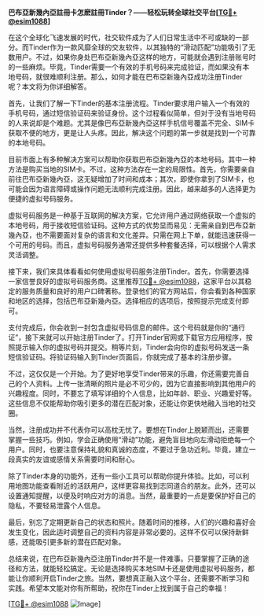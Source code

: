 **巴布亞新幾內亞註冊卡怎麽註冊Tinder？——轻松玩转全球社交平台[[TG💪+ @esim1088](https://t.me/s/esim1088)]**

在这个全球化飞速发展的时代，社交软件成为了人们日常生活中不可或缺的一部分。而Tinder作为一款风靡全球的交友软件，以其独特的“滑动匹配”功能吸引了无数用户。不过，如果你身处巴布亞新幾內亞这样的地方，可能就会遇到注册账号时的一些麻烦。毕竟，Tinder需要一个有效的手机号码来完成验证，而如果没有本地号码，就很难顺利注册。那么，如何才能在巴布亞新幾內亞成功注册Tinder呢？本文将为你详细解答。

首先，让我们了解一下Tinder的基本注册流程。Tinder要求用户输入一个有效的手机号码，通过短信验证码来验证身份。这个过程看似简单，但对于没有当地号码的人来说却是个难题。尤其是像巴布亞新幾內亞这样手机信号覆盖不完全、SIM卡获取不便的地方，更是让人头疼。因此，解决这个问题的第一步就是找到一个可靠的本地号码。

目前市面上有多种解决方案可以帮助你获取巴布亞新幾內亞的本地号码。其中一种方法是购买当地的SIM卡。不过，这种方法存在一定的局限性。首先，你需要亲自前往巴布亞新幾內亞，这无疑增加了时间和成本；其次，即使你拿到了SIM卡，也可能会因为语言障碍或操作问题无法顺利完成注册。因此，越来越多的人选择更为便捷的虚拟号码服务。

虚拟号码服务是一种基于互联网的解决方案，它允许用户通过网络获取一个虚拟的本地号码，用于接收短信验证码。这种方式的优势显而易见：无需亲自到巴布亞新幾內亞，也不需要面对复杂的语言和文化差异。只需在网上下单，就能迅速获得一个可用的号码。而且，虚拟号码服务通常还提供多种套餐选择，可以根据个人需求灵活调整。

接下来，我们来具体看看如何使用虚拟号码服务注册Tinder。首先，你需要选择一家信誉良好的虚拟号码服务商。这里推荐[TG💪+ @esim1088](https://t.me/s/esim1088)，这家平台以其稳定的服务质量和良好的用户口碑著称。登录他们的官方网站后，你会看到各种国家和地区的选择，包括巴布亞新幾內亞。选择相应的选项后，按照提示完成支付即可。

支付完成后，你会收到一封包含虚拟号码信息的邮件。这个号码就是你的“通行证”，接下来就可以开始注册Tinder了。打开Tinder官网或下载官方应用程序，按照提示输入你的虚拟号码并提交。稍等片刻，Tinder会向你的虚拟号码发送一条短信验证码。将验证码输入到Tinder页面后，你就完成了基本的注册步骤。

不过，这仅仅是一个开始。为了更好地享受Tinder带来的乐趣，你还需要完善自己的个人资料。上传一张清晰的照片是必不可少的，因为它直接影响到其他用户的兴趣程度。同时，不要忘了填写详细的个人信息，比如年龄、职业、兴趣爱好等。这些信息不仅能帮助你吸引更多的潜在匹配对象，还能让你更快地融入当地的社交圈。

当然，注册成功并不代表你可以高枕无忧了。要想在Tinder上脱颖而出，还需要掌握一些技巧。例如，学会正确使用“滑动”功能，避免盲目地向左滑动拒绝每一个用户。同时，也要注意保持礼貌和真诚的态度，不要过于急功近利。毕竟，建立一段真实的友谊或感情关系需要时间和耐心。

除了Tinder本身的功能外，还有一些小工具可以帮助你提升体验。比如，可以利用地图功能查看附近的活跃用户，这样更容易找到志同道合的朋友。此外，还可以设置通知提醒，以便及时响应对方的消息。当然，最重要的一点是要保护好自己的隐私，不要轻易泄露个人信息。

最后，别忘了定期更新自己的状态和照片。随着时间的推移，人们的兴趣和喜好会发生变化，因此适时调整自己的资料内容是非常必要的。这样不仅可以保持新鲜感，还能吸引更多新的潜在匹配对象。

总结来说，在巴布亞新幾內亞注册Tinder并不是一件难事。只要掌握了正确的途径和方法，就能轻松搞定。无论是选择购买本地SIM卡还是使用虚拟号码服务，都能让你顺利开启Tinder之旅。当然，要想真正融入这个平台，还需要不断学习和实践。希望本文能对你有所帮助，祝你在Tinder上找到属于自己的幸福！

[[TG💪+ @esim1088](https://t.me/s/esim1088) ![Image](https://i.postimg.cc/4NQfJmqS/Snipaste-2025-05-13-00-14-12.png)]